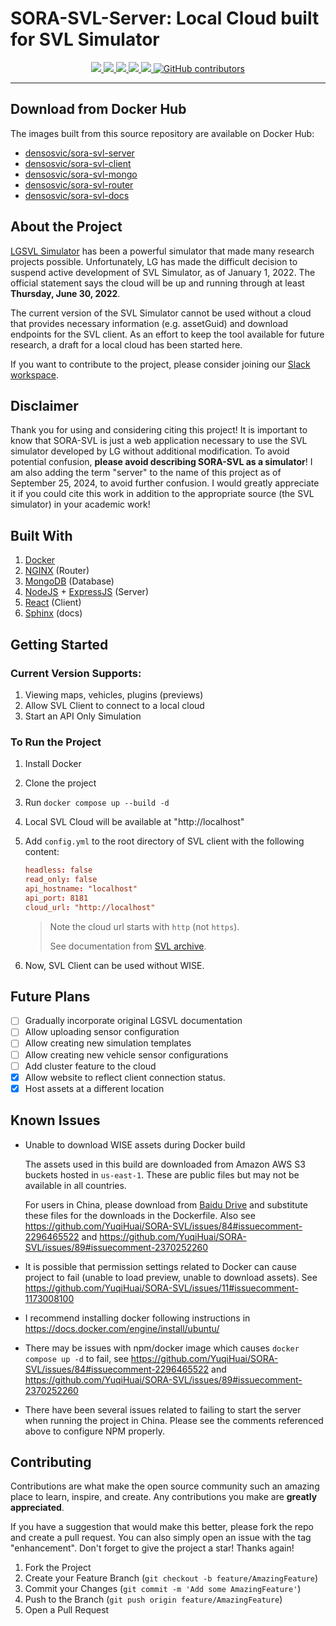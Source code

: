 # SORA-SVL-Server: Local Cloud built for SVL Simulator

<p align="center">
    <a href="https://github.com/YuqiHuai/SORA-SVL/pulse">
      <img src="https://img.shields.io/github/last-commit/YuqiHuai/SORA-SVL?style=for-the-badge&logo=github&color=7dc4e4&logoColor=D9E0EE&labelColor=302D41"/>
    </a>
    <a href="https://github.com/YuqiHuai/SORA-SVL/releases/latest">
      <img src="https://img.shields.io/github/v/release/YuqiHuai/SORA-SVL?style=for-the-badge&logo=gitbook&color=59c9a5&logoColor=D9E0EE&labelColor=302D41"/>
    </a>
    <a href="https://github.com/YuqiHuai/SORA-SVL/stargazers">
      <img src="https://img.shields.io/github/stars/YuqiHuai/SORA-SVL?style=for-the-badge&logo=apachespark&color=eed49f&logoColor=D9E0EE&labelColor=302D41"/>
    </a>
    <a href="https://github.com/YuqiHuai/SORA-SVL/issues">
      <img src="https://img.shields.io/github/issues-closed/YuqiHuai/SORA-SVL?style=for-the-badge&logo=minutemailer&color=f24333&logoColor=D9E0EE&labelColor=302D41"/>
    </a>
    <a href="https://github.com/YuqiHuai/SORA-SVL/pulls">
      <img src="https://img.shields.io/github/issues-pr-closed/YuqiHuai/SORA-SVL?style=for-the-badge&logo=minutemailer&color=f24333&logoColor=D9E0EE&labelColor=302D41"/>
    </a>
    <a href="https://github.com/YuqiHuai/SORA-SVL/graphs/contributors">
      <img alt="GitHub contributors" src="https://img.shields.io/github/contributors/YuqiHuai/SORA-SVL?style=for-the-badge&color=7D8CC4&logo=processwire&logoColor=D9E0EE&labelColor=302D41">
    </a>
</p>

---

## Download from Docker Hub

The images built from this source repository are available on Docker Hub:

- [densosvic/sora-svl-server](https://hub.docker.com/repository/docker/densosvic/sora-svl-server)
- [densosvic/sora-svl-client](https://hub.docker.com/repository/docker/densosvic/sora-svl-client)
- [densosvic/sora-svl-mongo](https://hub.docker.com/repository/docker/densosvic/sora-svl-mongo)
- [densosvic/sora-svl-router](https://hub.docker.com/repository/docker/densosvic/sora-svl-router)
- [densosvic/sora-svl-docs](https://hub.docker.com/repository/docker/densosvic/sora-svl-docs)

## About the Project

[LGSVL Simulator](https://github.com/lgsvl/simulator) has been a powerful simulator that made many research projects possible. Unfortunately, LG has made the difficult decision to suspend active development of SVL Simulator, as of January 1, 2022. The official statement says the cloud will be up and running through at least **Thursday, June 30, 2022**.

The current version of the SVL Simulator cannot be used without a cloud that provides necessary information (e.g. assetGuid) and download endpoints for the SVL client.
As an effort to keep the tool available for future research, a draft for a local cloud has been started here.

If you want to contribute to the project, please consider joining our [Slack workspace](https://join.slack.com/t/sorasvl/shared_invite/zt-1ovwoq5f9-qO~Tv07irNmug7KkoYu46A).

## Disclaimer

Thank you for using and considering citing this project! It is important to know that SORA-SVL is just a web application necessary to use the SVL simulator developed by LG without additional modification.
To avoid potential confusion, **please avoid describing SORA-SVL as a simulator**! I am also adding the term "server" to the name of this project as of September 25, 2024, to avoid further confusion.
I would greatly appreciate it if you could cite this work in addition to the appropriate source (the SVL simulator) in your academic work!

## Built With

1. [Docker](https://www.docker.com/)
2. [NGINX](https://www.nginx.com/) (Router)
3. [MongoDB](https://www.mongodb.com/) (Database)
4. [NodeJS](https://nodejs.org/en/) + [ExpressJS](https://expressjs.com/) (Server)
5. [React](https://reactjs.org/) (Client)
6. [Sphinx](https://www.sphinx-doc.org/en/master/) (docs)

## Getting Started

### Current Version Supports:

1. Viewing maps, vehicles, plugins (previews)
2. Allow SVL Client to connect to a local cloud
3. Start an API Only Simulation

### To Run the Project

1. Install Docker
2. Clone the project
3. Run `docker compose up --build -d`
4. Local SVL Cloud will be available at "http://localhost"
5. Add `config.yml` to the root directory of SVL client with the following content:

   ```toml
   headless: false
   read_only: false
   api_hostname: "localhost"
   api_port: 8181
   cloud_url: "http://localhost"
   ```

   > Note the cloud url starts with `http` (not `https`).
   > 
   > See documentation from [SVL archive](https://www.svlsimulator.com/docs/user-interface/config-and-cmd-line-params/).

6. Now, SVL Client can be used without WISE.

## Future Plans

- [ ] Gradually incorporate original LGSVL documentation
- [ ] Allow uploading sensor configuration
- [ ] Allow creating new simulation templates
- [ ] Allow creating new vehicle sensor configurations
- [ ] Add cluster feature to the cloud
- [x] Allow website to reflect client connection status.
- [x] Host assets at a different location

## Known Issues

- Unable to download WISE assets during Docker build

  The assets used in this build are downloaded from Amazon AWS S3 buckets hosted in `us-east-1`. These are public files but may not be available in all countries.
  
  For users in China, please download from [Baidu Drive](https://pan.baidu.com/s/1w_Ik7lPdefAalWR_c22DoQ?pwd=ey7p) and substitute these files for the downloads in the Dockerfile. Also see https://github.com/YuqiHuai/SORA-SVL/issues/84#issuecomment-2296465522 and https://github.com/YuqiHuai/SORA-SVL/issues/89#issuecomment-2370252260

- It is possible that permission settings related to Docker can cause project to fail (unable to load preview, unable to download assets). See https://github.com/YuqiHuai/SORA-SVL/issues/11#issuecomment-1173008100
- I recommend installing docker following instructions in https://docs.docker.com/engine/install/ubuntu/
- There may be issues with npm/docker image which causes `docker compose up -d` to fail, see https://github.com/YuqiHuai/SORA-SVL/issues/84#issuecomment-2296465522 and https://github.com/YuqiHuai/SORA-SVL/issues/89#issuecomment-2370252260
- There have been several issues related to failing to start the server when running the project in China. Please see the comments referenced above to configure NPM properly.

## Contributing

Contributions are what make the open source community such an amazing place to learn, inspire, and create. Any contributions you make are **greatly appreciated**.

If you have a suggestion that would make this better, please fork the repo and create a pull request. You can also simply open an issue with the tag "enhancement".
Don't forget to give the project a star! Thanks again!

1. Fork the Project
2. Create your Feature Branch (`git checkout -b feature/AmazingFeature`)
3. Commit your Changes (`git commit -m 'Add some AmazingFeature'`)
4. Push to the Branch (`git push origin feature/AmazingFeature`)
5. Open a Pull Request

